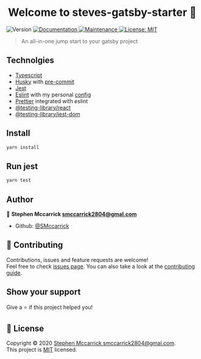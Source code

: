<h1 align="center">Welcome to steves-gatsby-starter 👋</h1>
<p>
  <img alt="Version" src="https://img.shields.io/badge/version-0.1.0-blue.svg?cacheSeconds=2592000" />
  <a href="https://github.com/SMccarrick/steves-gatsby-starter#readme" target="_blank">
    <img alt="Documentation" src="https://img.shields.io/badge/documentation-yes-brightgreen.svg" />
  </a>
  <a href="https://github.com/SMccarrick/steves-gatsby-starter/graphs/commit-activity" target="_blank">
    <img alt="Maintenance" src="https://img.shields.io/badge/Maintained%3F-yes-green.svg" />
  </a>
  <a href="https://github.com/SMccarrick/steves-gatsby-starter/blob/master/LICENSE" target="_blank">
    <img alt="License: MIT" src="https://img.shields.io/github/license/SMccarrick/steves-gatsby-starter" />
  </a>
</p>

> An all-in-one jump start to your gatsby project

## Technolgies

- [Typescript](https://www.typescriptlang.org/)
- [Husky](https://github.com/typicode/husky) with [pre-commit](https://github.com/okonet/lint-staged)
- [Jest](https://jestjs.io/)
- [Eslint](https://eslint.org/) with my personal [config](https://github.com/SMccarrick/sm-config)
- [Prettier](https://prettier.io/) integrated with eslint
- [@testing-library/react](https://testing-library.com/docs/react-testing-library/intro)
- [@testing-library/jest-dom](https://testing-library.com/docs/dom-testing-library/intro)


## Install

```sh
yarn install
```

## Run jest

```sh
yarn test
```

## Author

👤 **Stephen Mccarrick <smccarrick2804@gmal.com>**

* Github: [@SMccarrick](https://github.com/SMccarrick)

## 🤝 Contributing

Contributions, issues and feature requests are welcome!<br />Feel free to check [issues page](https://github.com/SMccarrick/steves-gatsby-starter/issues). You can also take a look at the [contributing guide](https://github.com/SMccarrick/steves-gatsby-starter/blob/master/CONTRIBUTING.md).

## Show your support

Give a ⭐️ if this project helped you!

## 📝 License

Copyright © 2020 [Stephen Mccarrick <smccarrick2804@gmal.com>](https://github.com/SMccarrick).<br />
This project is [MIT](https://github.com/SMccarrick/steves-gatsby-starter/blob/master/LICENSE) licensed.
